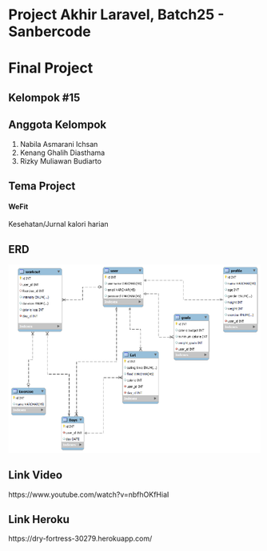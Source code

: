 # Project Akhir Laravel, Batch25 - Sanbercode


<h1>Final Project</h1>
<h2>Kelompok #15<h2>

<h2>Anggota Kelompok</h2>
<ol>
   <li>Nabila Asmarani Ichsan</li>
   <li>Kenang Ghalih Diasthama</li>
   <li>Rizky Muliawan Budiarto</li>
</ol>

<h2>Tema Project</h2>
<h4>WeFit</h4>
<p>Kesehatan/Jurnal kalori harian

<h2>ERD</h2>
<img src="/ERD WeFit.png">

<h2>Link Video</h2>
https://www.youtube.com/watch?v=nbfhOKfHiaI

<h2>Link Heroku</h2>
https://dry-fortress-30279.herokuapp.com/
